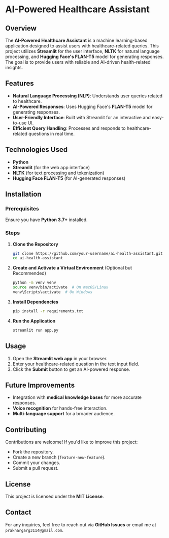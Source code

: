 # AI-Powered Healthcare Assistant

## Overview
The **AI-Powered Healthcare Assistant** is a machine learning-based application designed to assist users with healthcare-related queries. This project utilizes **Streamlit** for the user interface, **NLTK** for natural language processing, and **Hugging Face's FLAN-T5** model for generating responses. The goal is to provide users with reliable and AI-driven health-related insights.

## Features
- **Natural Language Processing (NLP)**: Understands user queries related to healthcare.
- **AI-Powered Responses**: Uses Hugging Face's **FLAN-T5** model for generating responses.
- **User-Friendly Interface**: Built with Streamlit for an interactive and easy-to-use UI.
- **Efficient Query Handling**: Processes and responds to healthcare-related questions in real time.

## Technologies Used
- **Python**
- **Streamlit** (for the web app interface)
- **NLTK** (for text processing and tokenization)
- **Hugging Face FLAN-T5** (for AI-generated responses)

## Installation
### Prerequisites
Ensure you have **Python 3.7+** installed.

### Steps
1. **Clone the Repository**
   ```bash
   git clone https://github.com/your-username/ai-health-assistant.git
   cd ai-health-assistant
   ```

2. **Create and Activate a Virtual Environment** (Optional but Recommended)
   ```bash
   python -m venv venv
   source venv/bin/activate  # On macOS/Linux
   venv\Scripts\activate  # On Windows
   ```

3. **Install Dependencies**
   ```bash
   pip install -r requirements.txt
   ```

4. **Run the Application**
   ```bash
   streamlit run app.py
   ```

## Usage
1. Open the **Streamlit web app** in your browser.
2. Enter your healthcare-related question in the text input field.
3. Click the **Submit** button to get an AI-powered response.

## Future Improvements
- Integration with **medical knowledge bases** for more accurate responses.
- **Voice recognition** for hands-free interaction.
- **Multi-language support** for a broader audience.

## Contributing
Contributions are welcome! If you'd like to improve this project:
- Fork the repository.
- Create a new branch (`feature-new-feature`).
- Commit your changes.
- Submit a pull request.

## License
This project is licensed under the **MIT License**.

## Contact
For any inquiries, feel free to reach out via **GitHub Issues** or email me at `prakhargarg3114@gmail.com`.

